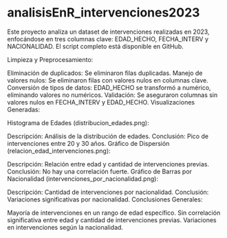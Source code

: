 # analisisEnR_intervenciones2023
Este proyecto analiza un dataset de intervenciones realizadas en 2023, enfocándose en tres columnas clave: EDAD_HECHO, FECHA_INTERV y NACIONALIDAD. El script completo está disponible en GitHub.

Limpieza y Preprocesamiento:

Eliminación de duplicados: Se eliminaron filas duplicadas.
Manejo de valores nulos: Se eliminaron filas con valores nulos en columnas clave.
Conversión de tipos de datos: EDAD_HECHO se transformó a numérico, eliminando valores no numéricos.
Validación: Se aseguraron columnas sin valores nulos en FECHA_INTERV y EDAD_HECHO.
Visualizaciones Generadas:

Histograma de Edades (distribucion_edades.png):

Descripción: Análisis de la distribución de edades.
Conclusión: Pico de intervenciones entre 20 y 30 años.
Gráfico de Dispersión (relacion_edad_intervenciones.png):

Descripción: Relación entre edad y cantidad de intervenciones previas.
Conclusión: No hay una correlación fuerte.
Gráfico de Barras por Nacionalidad (intervenciones_por_nacionalidad.png):

Descripción: Cantidad de intervenciones por nacionalidad.
Conclusión: Variaciones significativas por nacionalidad.
Conclusiones Generales:

Mayoría de intervenciones en un rango de edad específico.
Sin correlación significativa entre edad y cantidad de intervenciones previas.
Variaciones en intervenciones según la nacionalidad.
